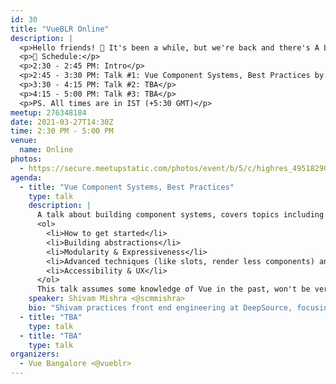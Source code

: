 ```yaml
---
id: 30
title: "VueBLR Online"
description: |
  <p>Hello friends! 👋 It's been a while, but we're back and there's A LOT to talk about. We're kicking off our first meetup for the year, this March so get excited!</p>
  <p>📝 Schedule:</p>
  <p>2:30 - 2:45 PM: Intro</p>
  <p>2:45 - 3:30 PM: Talk #1: Vue Component Systems, Best Practices by Shivam Mishra</p>
  <p>3:30 - 4:15 PM: Talk #2: TBA</p>
  <p>4:15 - 5:00 PM: Talk #3: TBA</p>
  <p>PS. All times are in IST (+5:30 GMT)</p>
meetup: 276348184
date: 2021-03-27T14:30Z
time: 2:30 PM - 5:00 PM
venue:
  name: Online
photos:
  - https://secure.meetupstatic.com/photos/event/b/5/c/highres_495182908.jpeg
agenda:
  - title: "Vue Component Systems, Best Practices"
    type: talk
    description: |
      A talk about building component systems, covers topics including the following:
      <ol>
        <li>How to get started</li>
        <li>Building abstractions</li>
        <li>Modularity & Expressiveness</li>
        <li>Advanced techniques (like slots, render less components) and when to use them</li>
        <li>Accessibility & UX</li>
      </ol>
      This talk assumes some knowledge of Vue in the past, won't be very hands-on, but ideas will be illustrated through code examples. Will use Vue 3 as the base for examples since all major projects will soon move to Vue 3
    speaker: Shivam Mishra <@scmmishra>
    bio: "Shivam practices front end engineering at DeepSource, focusing on Vue, Nuxt, TypeScript with a hint of GraphQL. At DeepSource, he's helping build the component system to be used in the next generation of their product. He's been building free software for over 3 years now, with a strong focus on front end. He's also the maintainer of a popular charting library Frappe Charts which he works on during his free time."
  - title: "TBA"
    type: talk
  - title: "TBA"
    type: talk
organizers:
  - Vue Bangalore <@vueblr>
---
```


<EventPage />
